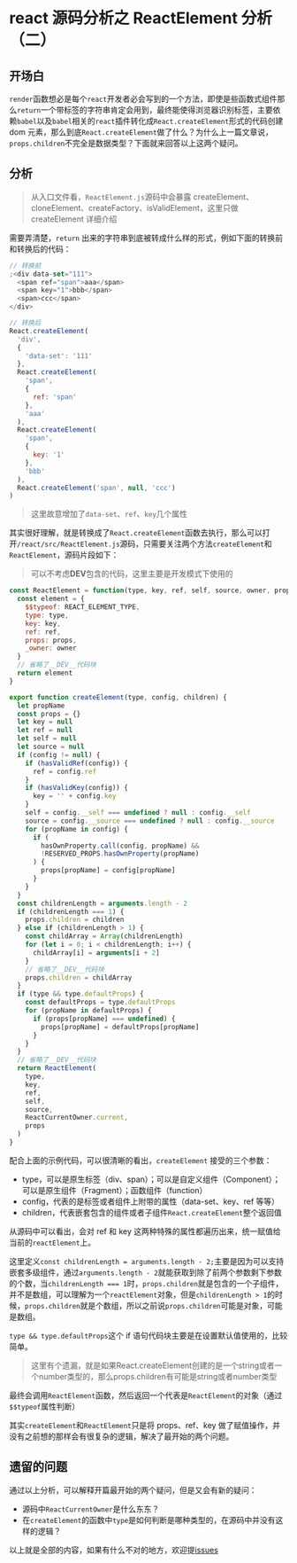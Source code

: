 # react 源码分析之 ReactElement 分析（二）

## 开场白

`render`函数想必是每个`react`开发者必会写到的一个方法，即使是些函数式组件那么`return`一个带标签的字符串肯定会用到，最终能使得浏览器识别标签，主要依赖`babel`以及`babel`相关的`react`插件转化成`React.createElement`形式的代码创建 dom 元素，那么到底`React.createElement`做了什么？为什么上一篇文章说，`props.children`不完全是数据类型？下面就来回答以上这两个疑问。

<!-- more -->

## 分析

> 从入口文件看，`ReactElement.js`源码中会暴露 createElement、cloneElement、createFactory、isValidElement，这里只做 createElement 详细介绍

需要弄清楚，`return` 出来的字符串到底被转成什么样的形式，例如下面的转换前和转换后的代码：

```javascript
// 转换前
;<div data-set="111">
  <span ref="span">aaa</span>
  <span key="1">bbb</span>
  <span>ccc</span>
</div>

// 转换后
React.createElement(
  'div',
  {
    'data-set': '111'
  },
  React.createElement(
    'span',
    {
      ref: 'span'
    },
    'aaa'
  ),
  React.createElement(
    'span',
    {
      key: '1'
    },
    'bbb'
  ),
  React.createElement('span', null, 'ccc')
)
```

> 这里故意增加了`data-set`、`ref`、`key`几个属性

其实很好理解，就是转换成了`React.createElement`函数去执行，那么可以打开`/react/src/ReactElement.js`源码，只需要关注两个方法`createElement`和`ReactElement`，源码片段如下：

> 可以不考虑**DEV**包含的代码，这里主要是开发模式下使用的

```javascript
const ReactElement = function(type, key, ref, self, source, owner, props) {
  const element = {
    $$typeof: REACT_ELEMENT_TYPE,
    type: type,
    key: key,
    ref: ref,
    props: props,
    _owner: owner
  }
  // 省略了__DEV__代码块
  return element
}

export function createElement(type, config, children) {
  let propName
  const props = {}
  let key = null
  let ref = null
  let self = null
  let source = null
  if (config != null) {
    if (hasValidRef(config)) {
      ref = config.ref
    }
    if (hasValidKey(config)) {
      key = '' + config.key
    }
    self = config.__self === undefined ? null : config.__self
    source = config.__source === undefined ? null : config.__source
    for (propName in config) {
      if (
        hasOwnProperty.call(config, propName) &&
        !RESERVED_PROPS.hasOwnProperty(propName)
      ) {
        props[propName] = config[propName]
      }
    }
  }
  const childrenLength = arguments.length - 2
  if (childrenLength === 1) {
    props.children = children
  } else if (childrenLength > 1) {
    const childArray = Array(childrenLength)
    for (let i = 0; i < childrenLength; i++) {
      childArray[i] = arguments[i + 2]
    }
    // 省略了__DEV__代码块
    props.children = childArray
  }
  if (type && type.defaultProps) {
    const defaultProps = type.defaultProps
    for (propName in defaultProps) {
      if (props[propName] === undefined) {
        props[propName] = defaultProps[propName]
      }
    }
  }
  // 省略了__DEV__代码块
  return ReactElement(
    type,
    key,
    ref,
    self,
    source,
    ReactCurrentOwner.current,
    props
  )
}
```

配合上面的示例代码，可以很清晰的看出，`createElement` 接受的三个参数：

- type，可以是原生标签（div、span）；可以是自定义组件（Component）；可以是原生组件（Fragment）；函数组件（function）
- config，代表的是标签或者组件上附带的属性（data-set、key、ref 等等）
- children，代表嵌套包含的组件或者子组件`React.createElement`整个返回值

从源码中可以看出，会对 ref 和 key 这两种特殊的属性都遍历出来，统一赋值给当前的`reactElement`上。

这里定义`const childrenLength = arguments.length - 2;`主要是因为可以支持嵌套多级组件，通过`arguments.length - 2`就能获取到除了前两个参数剩下参数的个数，当`childrenLength === 1`时，`props.children`就是包含的一个子组件，并不是数组，可以理解为一个`reactElement`对象，但是`childrenLength > 1`的时候，`props.children`就是个数组，所以之前说`props.children`可能是对象，可能是数组。

`type && type.defaultProps`这个 if 语句代码块主要是在设置默认值使用的，比较简单。

> 这里有个遗漏，就是如果React.createElement创建的是一个string或者一个number类型的，那么props.children有可能是string或者number类型

最终会调用`ReactElement`函数，然后返回一个代表是`ReactElement`的对象（通过`$$typeof`属性判断）

其实`createElement`和`ReactElement`只是将 props、ref、key 做了赋值操作，并没有之前想的那样会有很复杂的逻辑，解决了最开始的两个问题。

## 遗留的问题

通过以上分析，可以解释开篇最开始的两个疑问，但是又会有新的疑问：

- 源码中`ReactCurrentOwner`是什么东东？
- 在`createElement`的函数中`type`是如何判断是哪种类型的，在源码中并没有这样的逻辑？

以上就是全部的内容，如果有什么不对的地方，欢迎提[issues](https://github.com/wqzwh/blog/blob/master/2019/2019-05-16-react-ReactElement.md)
